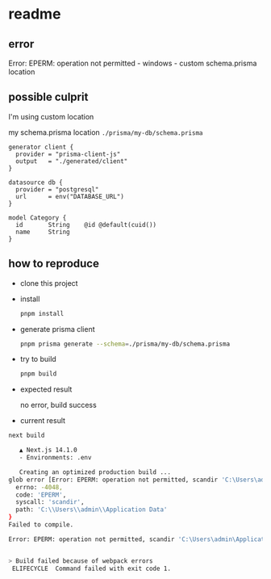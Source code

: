 # readme

## error

Error: EPERM: operation not permitted - windows - custom schema.prisma location

## possible culprit

I'm using custom location

my schema.prisma location `./prisma/my-db/schema.prisma`

```prisma
generator client {
  provider = "prisma-client-js"
  output   = "./generated/client"
}

datasource db {
  provider = "postgresql"
  url      = env("DATABASE_URL")
}

model Category {
  id       String    @id @default(cuid())
  name     String
}
```

## how to reproduce 

- clone this project
- install
  
  ```sh
  pnpm install
  ```

- generate prisma client
  
  ```sh
  pnpm prisma generate --schema=./prisma/my-db/schema.prisma
  ```

- try to build
  
  ```sh
  pnpm build
  ```

- expected result
  
  no error, build success

- current result

```sh
next build

   ▲ Next.js 14.1.0
   - Environments: .env

   Creating an optimized production build ...
glob error [Error: EPERM: operation not permitted, scandir 'C:\Users\admin\Application Data'] {
  errno: -4048,
  code: 'EPERM',
  syscall: 'scandir',
  path: 'C:\\Users\\admin\\Application Data'
}
Failed to compile.

Error: EPERM: operation not permitted, scandir 'C:\Users\admin\Application Data'


> Build failed because of webpack errors
 ELIFECYCLE  Command failed with exit code 1.
```
